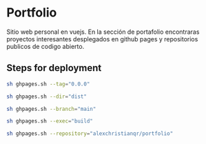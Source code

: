# Portfolio

Sitio web personal en vuejs. En la sección de portafolio encontraras proyectos interesantes desplegados en github pages y repositorios publicos de codigo abierto.

## Steps for deployment

```bash
sh ghpages.sh --tag="0.0.0"
```
```bash
sh ghpages.sh --dir="dist"
```
```bash
sh ghpages.sh --branch="main"
```
```bash
sh ghpages.sh --exec="build"
```
```bash
sh ghpages.sh --repository="alexchristianqr/portfolio"
```